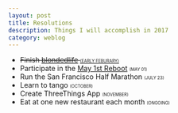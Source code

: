 ```yaml
---
layout: post
title: Resolutions
description: Things I will accomplish in 2017
category: weblog	
---
```


- ~~Finish [blondedlife](http://blondedlife.com) <small style="text-transform:uppercase; font-size:0.6em;">(Early Feburary)</small>~~
- Participate in the [May 1st Reboot](http://www.may1reboot.com/) <small style="text-transform:uppercase; font-size:0.6em;">(May 01)</small>
- Run the San Francisco Half Marathon <small style="text-transform:uppercase; font-size:0.6em;">(July 23)</small>
- Learn to tango <small style="text-transform:uppercase; font-size:0.6em;">(October)</small>
- Create ThreeThings App <small style="text-transform:uppercase; font-size:0.6em;">(November)</small>
- Eat at one new restaurant each month <small style="text-transform:uppercase; font-size:0.6em;">(Ongoing)</small>
